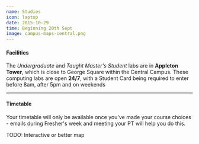 ```yaml
---
name: Studies
icon: laptop
date: 2015-10-29
time: Beginning 20th Sept
image: campus-maps-central.png
---
```


#### Facilities

The *Undergraduate* and *Taught Master's Student* labs are in **Appleton Tower**,
which is close to George Square within the Central Campus. These computing labs
are open **24/7**, with a Student Card being required to enter before 8am, after 5pm and on weekends

---

#### Timetable

Your timetable will only be available once you've made your course choices - 
emails during Fresher's week and meeting your PT will help you do this.

<span class="text-danger">
TODO: Interactive or better map
</span>
